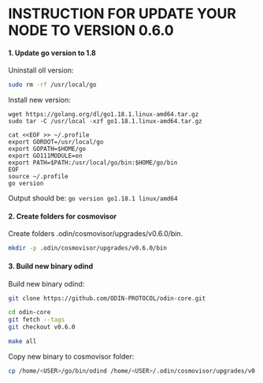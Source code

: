 # INSTRUCTION FOR UPDATE YOUR NODE TO VERSION 0.6.0

#### 1. Update go version to 1.8

Uninstall oll version:
```bash 
sudo rm -rf /usr/local/go
```

Install new version:
```bash:
wget https://golang.org/dl/go1.18.1.linux-amd64.tar.gz
sudo tar -C /usr/local -xzf go1.18.1.linux-amd64.tar.gz

cat <<EOF >> ~/.profile
export GOROOT=/usr/local/go
export GOPATH=$HOME/go
export GO111MODULE=on
export PATH=$PATH:/usr/local/go/bin:$HOME/go/bin
EOF
source ~/.profile
go version
```

Output should be: `go version go1.18.1 linux/amd64`

#### 2. Create folders for cosmovisor

Create folders .odin/cosmovisor/upgrades/v0.6.0/bin.
```bash
mkdir -p .odin/cosmovisor/upgrades/v0.6.0/bin
```

#### 3. Build new binary odind

Build new binary odind:
```bash
git clone https://github.com/ODIN-PROTOCOL/odin-core.git

cd odin-core
git fetch --tags
git checkout v0.6.0

make all
```

Copy new binary to cosmovisor folder:
```bash
cp /home/<USER>/go/bin/odind /home/<USER>/.odin/cosmovisor/upgrades/v0.6.0/bin/odind
```